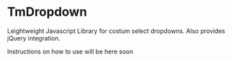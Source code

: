 # TmDropdown
Leightweight Javascript Library for costum select dropdowns. Also provides jQuery integration.

Instructions on how to use will be here soon
